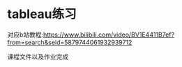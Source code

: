 # tableau练习

对应b站教程:https://www.bilibili.com/video/BV1E4411B7ef?from=search&seid=5879744061932939712

课程文件以及作业完成


